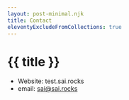 ```yaml
---
layout: post-minimal.njk
title: Contact
eleventyExcludeFromCollections: true
---
```


# {{ title }}

- Website: test.sai.rocks
- email: sai@sai.rocks
